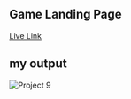 ## Game Landing Page

[Live Link](https://game-project3.netlify.app/)

## my output

![Project 9](./Gaming%20Landing%20Page.png)
